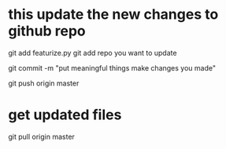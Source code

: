 # this update the new changes to github repo
git add featurize.py
git add repo you want to update

git commit -m "put meaningful things make changes you made"

git push origin master


# get updated files
git pull origin master
